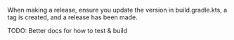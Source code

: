 When making a release, ensure you update the version in build.gradle.kts, a tag is created, and a release has been made.

TODO: Better docs for how to test & build
